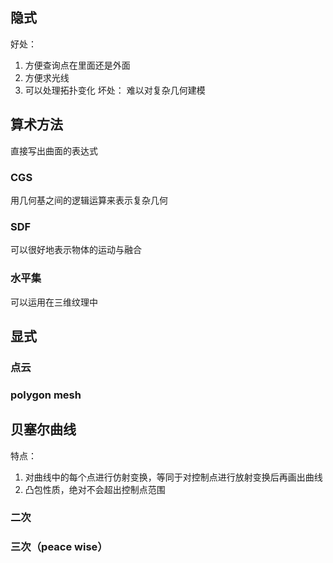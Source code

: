 ## 隐式
好处：
1. 方便查询点在里面还是外面
2. 方便求光线
3. 可以处理拓扑变化
坏处：
难以对复杂几何建模
## 算术方法

直接写出曲面的表达式
### CGS
用几何基之间的逻辑运算来表示复杂几何
### SDF

可以很好地表示物体的运动与融合
### 水平集
可以运用在三维纹理中



## 显式

### 点云

### polygon mesh

## 贝塞尔曲线

特点：
1. 对曲线中的每个点进行仿射变换，等同于对控制点进行放射变换后再画出曲线
2. 凸包性质，绝对不会超出控制点范围

### 二次

### 三次（peace wise）